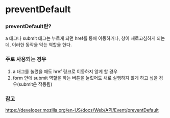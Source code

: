 # preventDefault

### preventDefault란?

a 태그나 submit 태그는 누르게 되면 href를 통해 이동하거나, 창이 새로고침하게 되는데, 이러한 동작을 막는 역할을 한다.

### 주로 사용되는 경우

1. a 태그를 눌렀을 때도 href 링크로 이동하지 않게 할 경우
2. form 안에 submit 역할을 하는 버튼을 눌렀어도 새로 실행하지 않게 하고 싶을 경우(submit은 작동됨)

### 참고

https://developer.mozilla.org/en-US/docs/Web/API/Event/preventDefault
